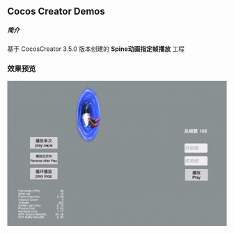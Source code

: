 ## Cocos Creator Demos

##### 简介
基于 CocosCreator 3.5.0 版本创建的 **Spine动画指定帧播放** 工程

### 效果预览
![image](../../../gif/202203/2022031502.gif)